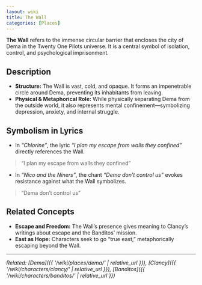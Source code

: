 ```yaml
---
layout: wiki
title: The Wall
categories: [Places]
---
```


**The Wall** refers to the immense circular barrier that encloses the city of Dema in the Twenty One Pilots universe. It is a central symbol of isolation, control, and psychological imprisonment.

## <span class="tape-accent-yellow">Description</span>

* **Structure:** The Wall is vast, cold, and opaque. It forms an impenetrable circle around Dema, preventing its inhabitants from leaving.
* **Physical & Metaphorical Role:** While physically separating Dema from the outside world, it also represents mental confinement—symbolizing depression, anxiety, and internal struggle.

## <span class="tape-accent-red">Symbolism in Lyrics</span>

* In *“Chlorine”*, the lyric *“I plan my escape from walls they confined”* directly references the Wall.
> “I plan my escape from walls they confined”
* In *“Nico and the Niners”*, the chant *“Dema don’t control us”* evokes resistance against what the Wall symbolizes.
> “Dema don’t control us”

## <span class="tape-accent-yellow">Related Concepts</span>

* **Escape and Freedom:** The Wall’s presence gives meaning to Clancy’s writings about escape and the Banditos’ mission.
* **East as Hope:** Characters seek to go “true east,” metaphorically escaping beyond the Wall.

---

*Related: [Dema]({{ '/wiki/places/dema/' | relative_url }}), [Clancy]({{ '/wiki/characters/clancy/' | relative_url }}), [Banditos]({{ '/wiki/characters/banditos/' | relative_url }})*
